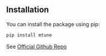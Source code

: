## Installation

You can install the package using pip:

```bash
pip install mtune

```

See [Official Github Repo](https://github.com/Naga270588/M-Tune)
